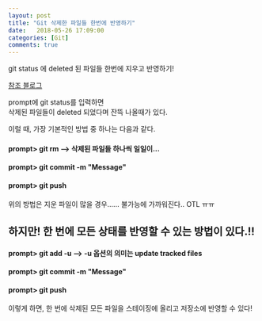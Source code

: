 ```yaml
---
layout: post
title: "Git 삭제한 파일들 한번에 반영하기"
date:   2018-05-26 17:09:00
categories: [Git]
comments: true
---
```

git status 에 deleted 된 파일들 한번에 지우고 반영하기!  
<!--more-->
  
[참조 블로그](http://devxpert.egloos.com/1034155)  
  
prompt에 git status를 입력하면  
삭제된 파일들이 deleted 되었다며 잔뜩 나올때가 있다.  
  
이럴 때, 가장 기본적인 방법 중 하나는 다음과 같다.  
  
#### prompt> git rm <file> --> 삭제된 파일들 하나씩 일일이...  
  
#### prompt> git commit -m "Message"  
  
#### prompt> git push  
  
위의 방법은 지운 파일이 많을 경우...... 불가능에 가까워진다.. OTL  ㅠㅠ  
  
## 하지만! 한 번에 모든 상태를 반영할 수 있는 방법이 있다.!!  
  
#### prompt> git add -u    --> -u 옵션의 의미는 update tracked files  
  
#### prompt> git commit -m "Message"  
  
#### prompt> git push  
  
이렇게 하면, 한 번에 삭제된 모든 파일을 스테이징에 올리고 저장소에 반영할 수 있다!  